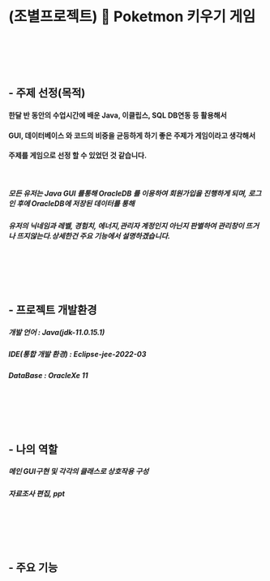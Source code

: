 
# (조별프로젝트) :speech_balloon: Poketmon 키우기 게임

<br>
<br>
<br>
<br>

## - 주제 선정(목적)

#### 한달 반 동안의 수업시간에 배운 Java, 이클립스, SQL DB연동 등 활용해서 
#### GUI, 데이터베이스 와 코드의 비중을 균등하게 하기 좋은 주제가 게임이라고 생각해서
#### 주제를 게임으로 선정 할 수 있었던 것 같습니다.

<br>

##### 모든 유저는 Java GUI 를통해 OracleDB 를 이용하여 회원가입을 진행하게 되며, 로그인 후에 OracleDB에 저장된 데이터를 통해
##### 유저의 닉네임과 레벨, 경험치, 에너지,관리자 계정인지 아닌지 판별하여 관리창이 뜨거나 뜨지않는다.상세한건 주요 기능에서 설명하겠습니다.

<br>
<br>
<br>
<br>

## - 프로젝트 개발환경
##### 개발 언어 : Java(jdk-11.0.15.1)
##### IDE(통합 개발 환경)  : Eclipse-jee-2022-03
##### DataBase : OracleXe 11

<br>
<br>
<br>
<br>

## - 나의 역할
##### 메인 GUI구현 및 각각의 클래스로 상호작용 구성
##### 자료조사 편집, ppt


<br>
<br>
<br>
<br>

## - 주요 기능

